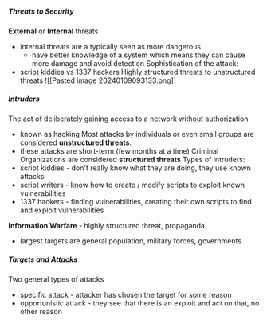##### Threats to Security
**External** or **Internal** threats
- internal threats are a typically seen as more dangerous
	- have better knowledge of a system which means they can cause more damage and avoid detection
Sophistication of the attack:
- script kiddies vs 1337 hackers
Highly structured threats to unstructured threats
![[Pasted image 20240109093133.png]]
##### Intruders
The act of deliberately gaining access to a network without authorization
- known as hacking
Most attacks by individuals or even small groups are considered **unstructured threats**.
- these attacks are short-term (few months at a time)
Criminal Organizations are considered **structured threats**
Types of intruders:
- script kiddies - don't really know what they are doing, they use known attacks
- script writers - know how to create / modify scripts to exploit known vulnerabilities
- 1337 hackers - finding vulnerabilities, creating their own scripts to find and exploit vulnerabilities

**Information Warfare** - highly structured threat, propaganda.
- largest targets are general population, military forces, governments
##### Targets and Attacks
Two general types of attacks
- specific attack - attacker has chosen the target for some reason 
- opportunistic attack - they see that there is an exploit and act on that, no other reason